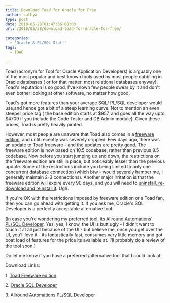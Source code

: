 ```yaml
---
title: Download Toad for Oracle for Free
author: sathya
type: post
date: 2010-05-28T01:47:56+00:00
url: /2010/05/28/download-toad-for-oracle-for-free/

categories:
  - 'Oracle & PL/SQL Stuff'
tags:
  - TOAD

---
```

Toad (acronym for Tool for Oracle Application Developers) is arguably one of the most popular and best known tools used by most people dabbling in Oracle databases ( or for that matter, most relational databases anyway). Toad's reputation is so good, I've known few people swear by it and don't even bother looking at other software, no matter how good.

Toad's got more features than your average SQL/ PL/SQL developer would use,and hence got a bit of a steep learning curve. Not to mention an even steeper price tag ( the base edition starts at $957, and goes all the way upto $4709 if you include the Code Tester and DB Admin module). Given these prices, Toad is pretty heavily pirated.

However, most people are unaware that Toad also comes in a [freeware edition][1], and until recently was severely crippled. Few days ago, there was an update to Toad freeware - and the updates are pretty good. The freeware edition is now based on 10.5 codebase, rather than previous 8.5 codebase. Now before you start jumping up and down, the restrictions on the freeware edition are still in place, but noticeably lesser than the previous update. Some of the restrictions include you being limited to only one concurrent database connection (which btw - would severely hamper me, I generally maintain 2-3 connections). Another major irritation is that the freeware edition will expire every 90 days, and you will need to [uninstall, re-download and reinstall it][1]. Ugh.


If you're OK with the restrictions imposed by freeware edition or a Toad fan, then you can go ahead with getting it. If you ask me, Oracle's SQL Developer is a perfectly acceptable alternative tool.

(In case you're wondering my preferred tool, its [Allround Automations' PL/SQL Developer][2]. Yes, yes, I know, the UI is butt ugly - I didn't want to touch it at all just because of the UI - but believe me, once you get over the UI, you'll love it - its fantastically fast, consumes very little memory and got boat load of features for the price its available at. I'll probably do a review of the tool soon.)

Do let me know if you have a preferred /alternative tool that I could look at.

Download Links:

1. [Toad Freeware edition][1]

2. [Oracle SQL Developer][3]

3. [Allround Automations PL/SQL Developer][2]

 [1]: https://www.toadworld.com/DOWNLOADS/Freeware/ToadforOracleFreeware/tabid/558/Default.aspx
 [2]: https://www.allroundautomations.com/plsqldev.html
 [3]: https://www.oracle.com/technology/products/database/sql_developer/index.html
